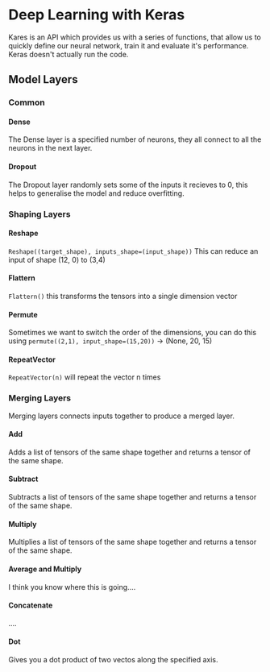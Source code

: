 # Deep Learning with Keras

Kares is an API which provides us with a series of functions, that allow us to quickly define our neural network, train it and evaluate it's performance. Keras doesn't actually run the code.

## Model Layers

### Common

#### Dense

The Dense layer is a specified number of neurons, they all connect to all the neurons in the next layer.

#### Dropout

The Dropout layer randomly sets some of the inputs it recieves to 0, this helps to generalise the model and reduce overfitting.

### Shaping Layers

#### Reshape

`Reshape((target_shape), inputs_shape=(input_shape))` This can reduce an input of shape (12, 0) to (3,4)

#### Flattern

`Flattern()` this transforms the tensors into a single dimension vector

#### Permute

Sometimes we want to switch the order of the dimensions, you can do this using `permute((2,1), input_shape=(15,20))` -> (None, 20, 15)

#### RepeatVector

`RepeatVector(n)` will repeat the vector n times

### Merging Layers

Merging layers connects inputs together to produce a merged layer.

#### Add

Adds a list of tensors of the same shape together and returns a tensor of the same shape.

#### Subtract

Subtracts a list of tensors of the same shape together and returns a tensor of the same shape.

#### Multiply

Multiplies a list of tensors of the same shape together and returns a tensor of the same shape.

#### Average and Multiply

I think you know where this is going....

#### Concatenate

....

#### Dot

Gives you a dot product of two vectos along the specified axis.

